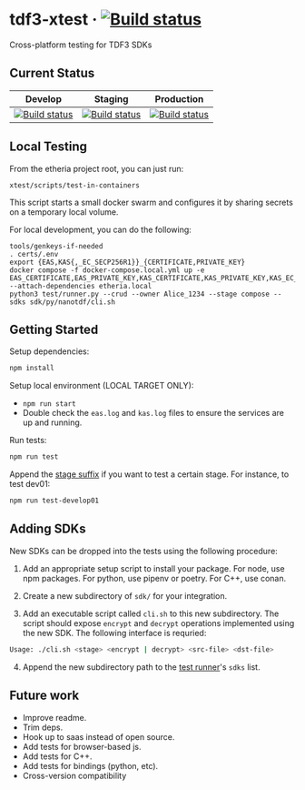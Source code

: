 # tdf3-xtest · [![Build status](https://badge.buildkite.com/b87cfe5ea461f8b0b566eab9b8aa5a4fae6dee834eb3017f57.svg)](https://buildkite.com/virtru/tdf3-xtest)

Cross-platform testing for TDF3 SDKs

## Current Status

| Develop                                                                                                                                                                 | Staging                                                                                                                                                                 | Production                                                                                                                                                                    |
| ----------------------------------------------------------------------------------------------------------------------------------------------------------------------- | ----------------------------------------------------------------------------------------------------------------------------------------------------------------------- | ----------------------------------------------------------------------------------------------------------------------------------------------------------------------------- |
| [![Build status](https://badge.buildkite.com/8614fb4d74c9f5e65d800d5f85bd38c2093891b8924f67c486.svg)](https://buildkite.com/virtru/tdf3-xtest-tdf3-integration-develop) | [![Build status](https://badge.buildkite.com/617a9c2ed5e8f0a548685a904406b5f9ae70a6c8ae420c73e0.svg)](https://buildkite.com/virtru/tdf3-xtest-tdf3-integration-staging) | [![Build status](https://badge.buildkite.com/368268206ea72bfec7a8179fc3561ab457cd64b1abb6cf6bd5.svg?branch=master)](https://buildkite.com/virtru/tdf3-xtest-tdf3-integration) |

## Local Testing

From the etheria project root, you can just run:

```
xtest/scripts/test-in-containers
```

This script starts a small docker swarm and configures it by sharing secrets
on a temporary local volume.

For local development, you can do the following:

```
tools/genkeys-if-needed
. certs/.env
export {EAS,KAS{,_EC_SECP256R1}}_{CERTIFICATE,PRIVATE_KEY}
docker compose -f docker-compose.local.yml up -e EAS_CERTIFICATE,EAS_PRIVATE_KEY,KAS_CERTIFICATE,KAS_PRIVATE_KEY,KAS_EC_SECP256R1_CERTIFICATE,KAS_EC_SECP256R1_PRIVATE_KEY --attach-dependencies etheria.local
python3 test/runner.py --crud --owner Alice_1234 --stage compose --sdks sdk/py/nanotdf/cli.sh
```

## Getting Started

Setup dependencies:

```bash
npm install
```

Setup local environment (LOCAL TARGET ONLY):

- `npm run start`
- Double check the `eas.log` and `kas.log` files to ensure the services are up and running.

Run tests:

```bash
npm run test
```

Append the [stage suffix](package.json) if you want to test a certain stage. For instance, to test dev01:

```bash
npm run test-develop01
```

## Adding SDKs

New SDKs can be dropped into the tests using the following procedure:

1. Add an appropriate setup script to install your package. For node, use npm packages. For python, use pipenv or poetry. For C++, use conan.

2. Create a new subdirectory of `sdk/` for your integration.

3. Add an executable script called `cli.sh` to this new subdirectory. The script should expose `encrypt` and `decrypt` operations implemented using the new SDK. The following interface is requried:

```bash
Usage: ./cli.sh <stage> <encrypt | decrypt> <src-file> <dst-file>
```

4. Append the new subdirectory path to the [test runner](test/runner.py)'s `sdks` list.

## Future work

- Improve readme.
- Trim deps.
- Hook up to saas instead of open source.
- Add tests for browser-based js.
- Add tests for C++.
- Add tests for bindings (python, etc).
- Cross-version compatibility
